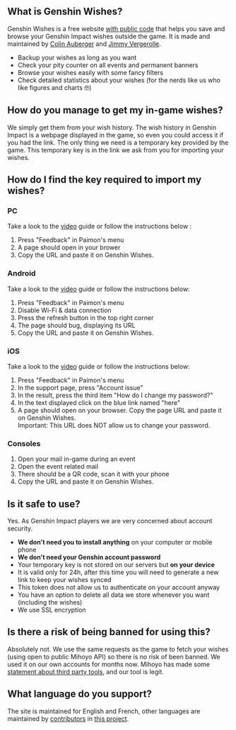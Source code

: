 ## What is Genshin Wishes?
Genshin Wishes is a free website [with public code](https://github.com/genshin-wishes) that helps you save and browse your Genshin Impact wishes outside the game. It is made and maintained by [Colin Auberger](https://www.linkedin.com/in/colin-auberger/) and [Jimmy Vergerolle](https://vergerolle.fr).

- Backup your wishes as long as you want
- Check your pity counter on all events and permanent banners
- Browse your wishes easily with some fancy filters
- Check detailed statistics about your wishes (for the nerds like us who like figures and charts 🤓)

## How do you manage to get my in-game wishes?
We simply get them from your wish history. The wish history in Genshin Impact is a webpage displayed in the game, so even you could access it if you had the link. The only thing we need is a temporary key provided by the game. This temporary key is in the link we ask from you for importing your wishes.

## How do I find the key required to import my wishes?
### PC
Take a look to the [video](https://www.youtube.com/watch?v=a16X0R_rSZc) guide or follow the instructions below :
1) Press "Feedback" in Paimon's menu
2) A page should open in your brower
3) Copy the URL and paste it on Genshin Wishes.

### Android
Take a look to the [video](https://www.youtube.com/watch?v=hok0jCjSrjo) guide or follow the instructions below:
1) Press "Feedback" in Paimon's menu
2) Disable Wi-Fi & data connection
3) Press the refresh button in the top right corner
4) The page should bug, displaying its URL
5) Copy the URL and paste it on Genshin Wishes.

### iOS
Take a look to the [video](https://www.youtube.com/watch?v=HW8nywx9Tio) guide or follow the instructions below:
1) Press "Feedback" in Paimon's menu
2) In the support page, press "Account issue"
3) In the result, press the third item "How do I change my password?"
4) In the text displayed click on the blue link named "here"
5) A page should open on your browser. Copy the page URL and paste it on Genshin Wishes.  
   Important: This URL does NOT allow us to change your password.

### Consoles
1) Open your mail in-game during an event
2) Open the event related mail
3) There should be a QR code, scan it with your phone
4) Copy the URL and paste it on Genshin Wishes.

## Is it safe to use?
Yes. As Genshin Impact players we are very concerned about account security.
- **We don't need you to install anything** on your computer or mobile phone
- **We don't need your Genshin account password**
- Your temporary key is not stored on our servers but **on your device**
- It is valid only for 24h, after this time you will need to generate a new link to keep your wishes synced
- This token does not allow us to authenticate on your account anyway
- You have an option to delete all data we store whenever you want (including the wishes)
- We use SSL encryption

## Is there a risk of being banned for using this?
Absolutely not. We use the same requests as the game to fetch your wishes (using open to public Mihoyo API) so there is no risk of been banned. We used it on our own accounts for months now. Mihoyo has made some [statement about third party tools](https://genshin.mihoyo.com/en/news/detail/5763), and our tool is legit.

## What language do you support?
The site is maintained for English and French, other languages are maintained by [contributors](https://github.com/genshin-wishes/genshin-wishes-i18n/blob/main/CONTRIBUTORS.md) in [this project](https://github.com/genshin-wishes/genshin-wishes-i18n).